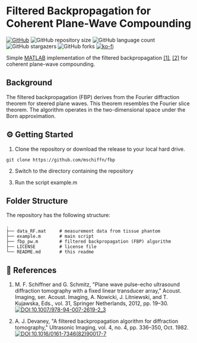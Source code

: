 # Filtered Backpropagation for Coherent Plane-Wave Compounding

<!-- shields -->
[![GitHub][license-shield]][license-url]
![GitHub repository size][size-shield]
![GitHub language count][languages-shield]
![GitHub stargazers][stars-shield]
![GitHub forks][forks-shield]
[![ko-fi][ko-fi-shield]][ko-fi-url]

[license-shield]: https://img.shields.io/badge/license-citationware-blue
[license-url]: https://github.com/mschiffn/fbp/blob/main/LICENSE
[size-shield]: https://img.shields.io/github/repo-size/mschiffn/fbp
[languages-shield]: https://img.shields.io/github/languages/count/mschiffn/fbp
[stars-shield]: https://img.shields.io/github/stars/mschiffn/fbp.svg
[forks-shield]: https://img.shields.io/github/forks/mschiffn/fbp.svg
[ko-fi-shield]: https://img.shields.io/badge/ko--fi-Donate%20a%20coffee-yellowgreen
[ko-fi-url]: https://ko-fi.com/L4L7CCWYS

<!-- content -->
Simple
[MATLAB](https://mathworks.com/products/matlab.html) implementation of
the filtered backpropagation
[[1]](#SchiffnerAI2012),
[[2]](#DevaneyUI1982) for
coherent plane-wave compounding.

## Background

The filtered backpropagation (FBP) derives from
the Fourier diffraction theorem for
steered plane waves.
This theorem resembles the Fourier slice theorem.
The algorithm operates in
the two-dimensional space under
the Born approximation.

## :gear: Getting Started

1. Clone the repository or download the release to your local hard drive.

```
git clone https://github.com/mschiffn/fbp
```

2. Switch to the directory containing the repository

3. Run the script example.m

## Folder Structure

The repository has the following structure:

    .
    ├── data_RF.mat     # measurement data from tissue phantom
    ├── example.m       # main script
    ├── fbp_pw.m        # filtered backpropagation (FBP) algorithm
    ├── LICENSE         # license file
    └── README.md       # this readme

## :notebook: References

1. <a name="SchiffnerAI2012"></a>
M. F. Schiffner and G. Schmitz,
"Plane wave pulse-echo ultrasound diffraction tomography with a fixed linear transducer array,"
Acoust. Imaging, ser. Acoust. Imaging, A. Nowicki, J. Litniewski, and T. Kujawska, Eds., vol. 31, Springer Netherlands, 2012, pp. 19–30.
[![DOI:10.1007/978-94-007-2619-2_3](https://img.shields.io/badge/DOI-10.1007%2F978--94--007--2619--2__3-blue)](https://doi.org/10.1007/978-94-007-2619-2_3)

2. <a name="DevaneyUI1982"></a>
A. J. Devaney,
"A filtered backpropagation algorithm for diffraction tomography,"
Ultrasonic Imaging, vol. 4, no. 4, pp. 336–350, Oct. 1982.
[![DOI:10.1016/0161-7346(82)90017-7](https://img.shields.io/badge/DOI-10.1016%2F0161--7346(82)90017--7-blue)](https://doi.org/10.1016/0161-7346(82)90017-7)

